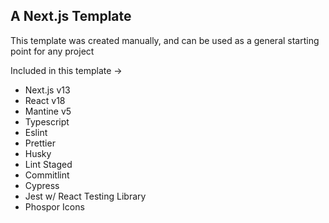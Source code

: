 ## A Next.js Template

This template was created manually, and can be used as a general starting point for any project

Included in this template ->

- Next.js v13
- React v18
- Mantine v5
- Typescript
- Eslint
- Prettier
- Husky
- Lint Staged
- Commitlint
- Cypress
- Jest w/ React Testing Library
- Phospor Icons
